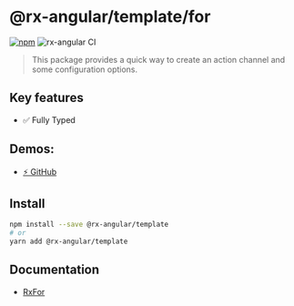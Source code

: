 # @rx-angular/template/for

[![npm](https://img.shields.io/npm/v/%40rx-angular%2Ftemplate.svg)](https://www.npmjs.com/package/%40rx-angular%2Ftemplate)
![rx-angular CI](https://github.com/rx-angular/rx-angular/workflows/rx-angular%20CI/badge.svg?branch=master)

> This package provides a quick way to create an action channel and some configuration options.

## Key features

- ✅ Fully Typed

## Demos:

- [⚡ GitHub](https://github.com/rx-angular/rx-angular/blob/main/apps/demos/src/app/features/template/rx-for)

## Install

```bash
npm install --save @rx-angular/template
# or
yarn add @rx-angular/template
```

## Documentation

- [RxFor](https://rx-angular.io/docs/template/api/rx-for-directive)
